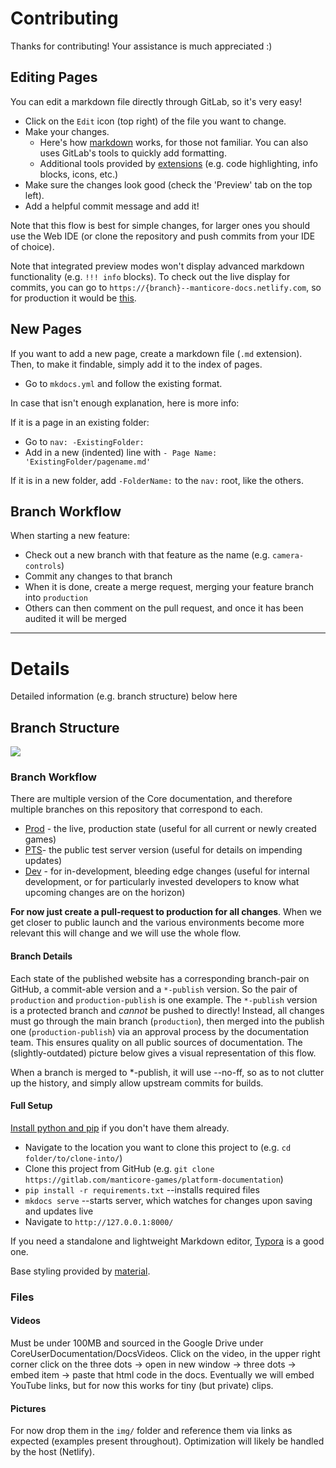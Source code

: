 # Contributing

Thanks for contributing! Your assistance is much appreciated :)

## Editing Pages

You can edit a markdown file directly through GitLab, so it's very easy!

- Click on the `Edit` icon (top right) of the file you want to change.
- Make your changes.
  - Here's how
    [markdown](https://github.com/adam-p/markdown-here/wiki/Markdown-Cheatsheet)
    works, for those not familiar. You can also uses GitLab's tools to quickly
    add formatting.
  - Additional tools provided by
    [extensions](https://squidfunk.github.io/mkdocs-material/extensions/admonition/)
    (e.g. code highlighting, info blocks, icons, etc.)
- Make sure the changes look good (check the 'Preview' tab on the top left).
- Add a helpful commit message and add it!

Note that this flow is best for simple changes, for larger ones you should use
the Web IDE (or clone the repository and push commits from your IDE of choice).

Note that integrated preview modes won't display advanced markdown functionality (e.g. `!!!
info` blocks). To check out the live display for commits, you can go to `https://{branch}--manticore-docs.netlify.com`, so for production it would be [this](https://production--manticore-docs.netlify.com).

## New Pages

If you want to add a new page, create a markdown file (`.md` extension).
Then, to make it findable, simply add it to the index of pages.

- Go to `mkdocs.yml` and follow the existing format.

In case that isn't enough explanation, here is more info:

If it is a page in an existing folder:

- Go to `nav: -ExistingFolder:`
- Add in a new (indented) line with `- Page Name: 'ExistingFolder/pagename.md'`

If it is in a new folder, add `-FolderName:` to the `nav:` root, like the
others.

## Branch Workflow

When starting a new feature:
- Check out a new branch with that feature as the name (e.g. `camera-controls`)
- Commit any changes to that branch
- When it is done, create a merge request, merging your feature branch into `production`
- Others can then comment on the pull request, and once it has been audited it
  will be merged

---

# Details

Detailed information (e.g. branch structure) below here

## Branch Structure

![](docs/img/readme_branches.png)

### Branch Workflow

There are multiple version of the Core documentation, and therefore multiple
branches on this repository that correspond to each.

- [Prod](https://docs.manticoreplatform.com/) - the live, production state (useful
for all current or newly created games)
- [PTS](https://pts-publish--manticore-docs.netlify.com/)- the public test server
version (useful for details on impending updates)
- [Dev](https://dev-publish--manticore-docs.netlify.com/) - for in-development,
bleeding edge changes (useful for internal development, or for particularly
invested developers to know what upcoming changes are on the horizon)

**For now just create a pull-request to production for all changes**. When we get
closer to public launch and the various environments become more relevant this
will change and we will use the whole flow.

#### Branch Details

Each state of the published website has a corresponding branch-pair on GitHub, a
commit-able version and a `*-publish` version. So the pair of `production` and
`production-publish` is one example. The `*-publish` version is a protected
branch and _cannot_ be pushed to directly! Instead, all changes must go through
the main branch (`production`), then merged into the publish one
(`production-publish`) via an approval process by the documentation team. This
ensures quality on all public sources of documentation. The (slightly-outdated)
picture below gives a visual representation of this flow.

When a branch is merged to *-publish, it will use --no-ff, so as to not clutter
up the history, and simply allow upstream commits for builds.

#### Full Setup

[Install python and pip](https://www.makeuseof.com/tag/install-pip-for-python/) if you don't have them already.

- Navigate to the location you want to clone this project to (e.g. `cd folder/to/clone-into/`)
- Clone this project from GitHub (e.g. `git clone https://gitlab.com/manticore-games/platform-documentation`)
- `pip install -r requirements.txt` --installs required files
- `mkdocs serve` --starts server, which watches for changes upon saving and updates live
- Navigate to `http://127.0.0.1:8000/`

If you need a standalone and lightweight Markdown editor,
[Typora](https://typora.io/) is a good one.

Base styling provided by
[material](https://squidfunk.github.io/mkdocs-material/).

### Files

#### Videos

Must be under 100MB and sourced in the Google Drive under
CoreUserDocumentation/DocsVideos. Click on the video, in the upper right corner
click on the three dots -> open in new window -> three dots -> embed item ->
paste that html code in the docs. Eventually we will embed YouTube links, but
for now this works for tiny (but private) clips.

#### Pictures

For now drop them in the `img/` folder and reference them via links as expected
(examples present throughout). Optimization will likely be handled by the host
(Netlify).
